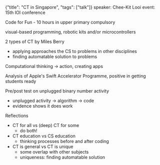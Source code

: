 {"title": "CT in Singapore", "tags": ["talk"]}
speaker: Chee-Kit Looi
event: 15th IOI conference

Code for Fun - 10 hours in upper primary compulsory

visual-based programming, robotic kits and/or microcontrollers

2 types of CT by Miles Berry
* applying approaches the CS to problems in other disciplines
* finding automatable solution to problems

Computational thinking -> action, creating apps

Analysis of Apple's Swift Accelerator Programme, positive in getting students ready

Pre/post test on unplugged binary number activity
* unplugged activity -> algorithm -> code
* evidence shows it does work

Reflections
* CT for all vs (deep) CT for some
  * do both!
* CT education vs CS education
  * thinking processes before and after coding
* CT is general vs CT is unique
  * some overlap with other subjects
  * uniqueness: finding automatable solution

